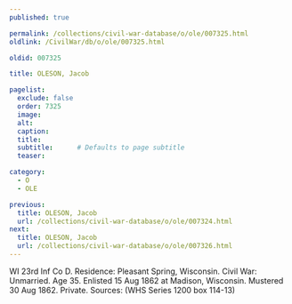 ```yaml
---
published: true

permalink: /collections/civil-war-database/o/ole/007325.html
oldlink: /CivilWar/db/o/ole/007325.html

oldid: 007325

title: OLESON, Jacob

pagelist:
  exclude: false
  order: 7325
  image: 
  alt:
  caption:
  title:
  subtitle:      # Defaults to page subtitle
  teaser:

category: 
  - O 
  - OLE

previous:
  title: OLESON, Jacob
  url: /collections/civil-war-database/o/ole/007324.html  
next:
  title: OLESON, Jacob
  url: /collections/civil-war-database/o/ole/007326.html   
---
```

WI 23rd Inf Co D. Residence: Pleasant Spring, Wisconsin. Civil War: Unmarried. Age 35. Enlisted 15 Aug 1862 at Madison, Wisconsin. Mustered 30 Aug 1862. Private. Sources: (WHS Series 1200 box 114-13)